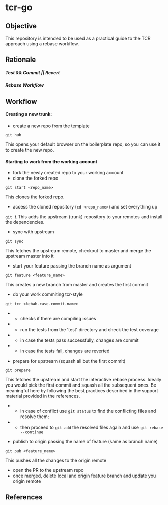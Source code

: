 # tcr-go

## Objective
This repository is intended to be used as a practical guide to the TCR approach using a rebase workflow.

## Rationale

##### Test && Commit || Revert

##### Rebase Workflow

## Workflow

#### Creating a new trunk:
* create a new repo from the template

`git hub`

This opens your default browser on the boilerplate repo, so you can use it to create the new repo.

#### Starting to work from the working account

* fork the newly created repo to your working account
* clone the forked repo

`git start <repo_name>`

This clones the forked repo.

* access the cloned repository (`cd <repo_name>`) and set everything up

`git i`
This adds the upstream (trunk) repository to your remotes and install the dependencies.

* sync with upstream

`git sync`

This fetches the upstream remote, checkout to master and merge the upstream master into it

* start your feature passing the branch name as argument

`git feature <feature_name>`

This creates a new branch from master and creates the first commit

* do your work commiting tcr-style

`git tcr <kebab-case-commit-name>`

* * checks if there are compiling issues
* * run the tests from the 'test' directory and check the test coverage
* * in case the tests pass successfully, changes are commit
* * in case the tests fail, changes are reverted

* prepare for upstream (squash all but the first commit)

`git prepare`

This fetches the upstream and start the interactive rebase process.
Ideally you would pick the first commit and squash all the subsequent ones.
Be meaningful here by following the best practices described in the support material provided in the references.

* * in case of conflict use `git status` to find the conflicting files and resolve them;
* * then proceed to `git add` the resolved files again and use `git rebase --continue`

* publish to origin passing the name of feature (same as branch name)

`git pub <feature_name>`

This pushes all the changes to the origin remote

* open the PR to the upstream repo
* once merged, delete local and origin feature branch and update you origin remote

## References
